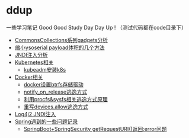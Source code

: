 # ddup
一些学习笔记  Good Good Study Day Day Up ! （测试代码都在code目录下）


- [CommonsCollections系列gadgets分析](https://github.com/SPuerBRead/ddup/blob/master/CommonsCollections%E7%B3%BB%E5%88%97gadgets%E5%88%86%E6%9E%90/CommonsCollections%E7%B3%BB%E5%88%97gadgets%E5%88%86%E6%9E%90.md)
- [缩小ysoserial payload体积的几个方法](https://github.com/SPuerBRead/ddup/blob/master/%E7%BC%A9%E5%B0%8Fysoserial%20payload%E4%BD%93%E7%A7%AF%E7%9A%84%E5%87%A0%E4%B8%AA%E6%96%B9%E6%B3%95/%E7%BC%A9%E5%B0%8Fysoserial%20payload%E4%BD%93%E7%A7%AF%E7%9A%84%E5%87%A0%E4%B8%AA%E6%96%B9%E6%B3%95.md)
- [JNDI注入分析](https://github.com/SPuerBRead/ddup/blob/master/JNDI%E6%B3%A8%E5%85%A5%E5%88%86%E6%9E%90/JNDI%E6%B3%A8%E5%85%A5%E5%88%86%E6%9E%90.md)
- [Kubernetes相关](https://github.com/SPuerBRead/ddup/blob/master/Kubernetes)
  - [kubeadm安装k8s](https://github.com/SPuerBRead/ddup/blob/master/Kubernetes/kubeadm安装k8s.md)
- [Docker相关](https://github.com/SPuerBRead/ddup/tree/master/Docker相关)
  - [docker设置btrfs存储驱动](https://github.com/SPuerBRead/ddup/tree/master/Docker相关/docker设置btrfs存储驱动)
  - [notify_on_release逃逸方式](https://github.com/SPuerBRead/ddup/tree/master/Docker相关/notify_on_release逃逸方式)
  - [利用procfs&sysfs相关逃逸方式原理](https://github.com/SPuerBRead/ddup/tree/master/Docker相关/利用procfs%26sysfs相关逃逸方式原理)
  - [重写devices.allow逃逸方式](https://github.com/SPuerBRead/ddup/tree/master/Docker相关/重写devices.allow逃逸方式)
- [Log4j2 JNDI注入](https://github.com/SPuerBRead/ddup/blob/master/Log4j2/Log4j2%20JNDI%E6%B3%A8%E5%85%A5%E5%88%86%E6%9E%90.md)
- [Spring遇到的一些问题记录](https://github.com/SPuerBRead/ddup/tree/master/Spring%E9%81%87%E5%88%B0%E7%9A%84%E4%B8%80%E4%BA%9B%E9%97%AE%E9%A2%98%E8%AE%B0%E5%BD%95)
  - [SpringBoot+SpringSecurity getRequestURI()返回:error问题](https://github.com/SPuerBRead/ddup/blob/master/Spring遇到的一些问题记录/SpringBoot%2BSpringSecurity%20getRequestURI()返回:error问题.md)
